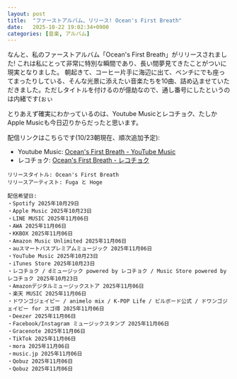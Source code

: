 ```yaml
---
layout: post
title:  "ファーストアルバム、リリース! Ocean's First Breath"
date:   2025-10-22 19:02:34+0900
categories: [音楽, アルバム]
---
```

なんと、私のファーストアルバム「Ocean's First Breath」がリリースされました! これは私にとって非常に特別な瞬間であり、長い間夢見てきたことがついに現実となりました。
朝起きて、コーヒー片手に海辺に出て、ベンチにでも座ってまったりしている、そんな光景に添えたい音楽たちを10曲、詰め込ませていただきました。ただしタイトルを付けるのが億劫なので、通し番号にしたというのは内緒です(ぉぃ

とりあえず確実にわかっているのは、Youtube Musicとレコチョク、たしかApple Musicも今日辺りからだったと思います。

配信リンクはこちらです(10/23朝現在、順次追加予定):
- Youtube Music: [Ocean's First Breath - YouTube Music](https://music.youtube.com/playlist?list=OLAK5uy_liUe7dKX_y3f-Lhx8rjBnnTbfsA8sVOXQ&si=unbJZSyOnMlXLvHA)
- レコチョク: [Ocean's First Breath - レコチョク](https://recochoku.jp/album/A2005814904/album)

```
リリースタイトル: Ocean's First Breath
リリースアーティスト: Fuga と Hoge

配信希望日:
・Spotify 2025年10月29日
・Apple Music 2025年10月23日
・LINE MUSIC 2025年11月06日
・AWA 2025年11月06日
・KKBOX 2025年11月06日
・Amazon Music Unlimited 2025年11月06日
・auスマートパスプレミアムミュージック 2025年11月06日
・YouTube Music 2025年10月23日
・iTunes Store 2025年10月23日
・レコチョク / dミュージック powered by レコチョク / Music Store powered by レコチョク 2025年10月23日
・Amazonデジタルミュージックストア 2025年11月06日
・楽天 MUSIC 2025年11月06日
・ドワンゴジェイピー / animelo mix / K-POP Life / ビルボード公式 / ドワンゴジェイピー for スゴ得 2025年11月06日
・Deezer 2025年11月06日
・Facebook/Instagram ミュージックスタンプ 2025年11月06日
・Gracenote 2025年11月06日
・TikTok 2025年11月06日
・mora 2025年11月06日
・music.jp 2025年11月06日
・Qobuz 2025年11月06日
・Qobuz 2025年11月06日
```
